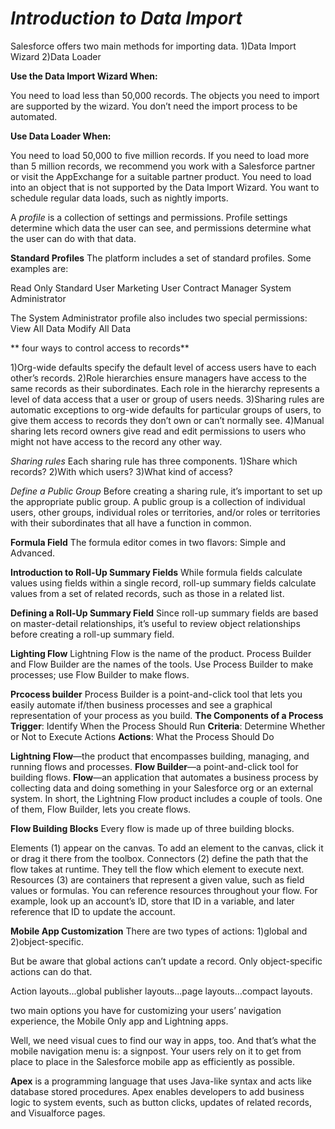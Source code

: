 *Introduction to Data Import*
=======
Salesforce offers two main methods for importing data.
1)Data Import Wizard
2)Data Loader

**Use the Data Import Wizard When:**

You need to load less than 50,000 records.
The objects you need to import are supported by the wizard.
You don’t need the import process to be automated.

**Use Data Loader When:**

You need to load 50,000 to five million records. If you need to load more than 5 million records, we recommend you work with a Salesforce partner or visit the AppExchange for a suitable partner product.
You need to load into an object that is not supported by the Data Import Wizard.
You want to schedule regular data loads, such as nightly imports.

A *profile* is a collection of settings and permissions. Profile settings determine which data the user can see, and permissions determine what the user can do with that data.


**Standard Profiles**
The platform includes a set of standard profiles. Some examples are:

Read Only
Standard User
Marketing User
Contract Manager
System Administrator

The System Administrator profile also includes two special permissions:
View All Data
Modify All Data

** four ways to control access to records**

1)Org-wide defaults specify the default level of access users have to each other’s records.
2)Role hierarchies ensure managers have access to the same records as their subordinates. Each role in the hierarchy represents a level of data access that a user or group of users needs.
3)Sharing rules are automatic exceptions to org-wide defaults for particular groups of users, to give them access to records they don’t own or can’t normally see.
4)Manual sharing lets record owners give read and edit permissions to users who might not have access to the record any other way.


*Sharing rules*
Each sharing rule has three components.
1)Share which records?
2)With which users?
3)What kind of access?

*Define a Public Group*
Before creating a sharing rule, it’s important to set up the appropriate public group. A public group is a collection of individual users, other groups, individual roles or territories, and/or roles or territories with their subordinates that all have a function in common.

**Formula Field**
The formula editor comes in two flavors: Simple and Advanced. 

**Introduction to Roll-Up Summary Fields**
While formula fields calculate values using fields within a single record, roll-up summary fields calculate values from a set of related records, such as those in a related list. 

**Defining a Roll-Up Summary Field**
Since roll-up summary fields are based on master-detail relationships, it’s useful to review object relationships before creating a roll-up summary field.

**Lighting Flow**
Lightning Flow is the name of the product.
Process Builder and Flow Builder are the names of the tools.
Use Process Builder to make processes; use Flow Builder to make flows.

**Prcocess builder**
Process Builder is a point-and-click tool that lets you easily automate if/then business processes and see a graphical representation of your process as you build.
**The Components of a Process**
**Trigger**: Identify When the Process Should Run
**Criteria**: Determine Whether or Not to Execute Actions
**Actions**: What the Process Should Do


**Lightning Flow**—the product that encompasses building, managing, and running flows and processes.
**Flow Builder**—a point-and-click tool for building flows.
**Flow**—an application that automates a business process by collecting data and doing something in your Salesforce org or an external system.
In short, the Lightning Flow product includes a couple of tools. One of them, Flow Builder, lets you create flows.


**Flow Building Blocks**
Every flow is made up of three building blocks.

Elements (1) appear on the canvas. To add an element to the canvas, click it or drag it there from the toolbox.
Connectors (2) define the path that the flow takes at runtime. They tell the flow which element to execute next.
Resources (3) are containers that represent a given value, such as field values or formulas. You can reference resources throughout your flow. For example, look up an account’s ID, store that ID in a variable, and later reference that ID to update the account.

**Mobile App Customization**
 There are two types of actions:
 1)global and 
 2)object-specific.
 
 But be aware that global actions can’t update a record. Only object-specific actions can do that.
 
 
 
 Action layouts...global publisher layouts...page layouts…compact layouts.
 
 
  two main options you have for customizing your users’ navigation experience, the Mobile Only app and Lightning apps.
 
 Well, we need visual cues to find our way in apps, too. And that’s what the mobile navigation menu is: a signpost. Your users rely on it to get from place to place in the Salesforce mobile app as efficiently as possible.
 
 **Apex** is a programming language that uses Java-like syntax and acts like database stored procedures. Apex enables developers to add business logic to system events, such as button clicks, updates of related records, and Visualforce pages.
 

